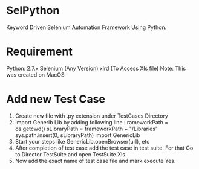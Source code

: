 # SelPython
Keyword Driven Selenium Automation Framework Using Python.

# Requirement
Python: 2.7.x
Selenium (Any Version)
xlrd (To Access Xls file)
Note: This was created on MacOS

# Add new Test Case
1. Create new file with .py extension under TestCases Directory
2. Import Generib Lib by adding following line :
    rameworkPath = os.getcwd()
    sLibraryPath = frameworkPath + "/Libraries"
    sys.path.insert(0, sLibraryPath)
    import GenericLib
3. Start your steps like GenericLib.openBrowser(url), etc
4. After completion of test case add the test case in test suite. For that Go to Director TestSuite and open TestSuite.Xls
5. Now add the exact name of test case file and mark execute Yes.
